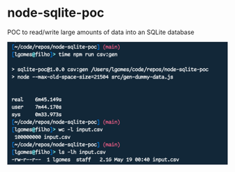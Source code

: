 # node-sqlite-poc
POC to read/write large amounts of data into an SQLite database

![runtime screenshot](runtime-screenshot.png)
